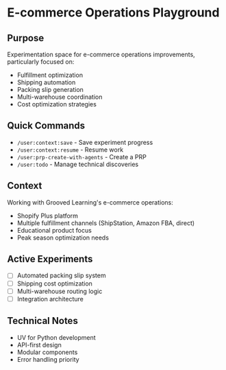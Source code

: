 # E-commerce Operations Playground

## Purpose
Experimentation space for e-commerce operations improvements, particularly focused on:
- Fulfillment optimization
- Shipping automation
- Packing slip generation
- Multi-warehouse coordination
- Cost optimization strategies

## Quick Commands
- `/user:context:save` - Save experiment progress
- `/user:context:resume` - Resume work  
- `/user:prp-create-with-agents` - Create a PRP
- `/user:todo` - Manage technical discoveries

## Context
Working with Grooved Learning's e-commerce operations:
- Shopify Plus platform
- Multiple fulfillment channels (ShipStation, Amazon FBA, direct)
- Educational product focus
- Peak season optimization needs

## Active Experiments
- [ ] Automated packing slip system
- [ ] Shipping cost optimization
- [ ] Multi-warehouse routing logic
- [ ] Integration architecture

## Technical Notes
- UV for Python development
- API-first design
- Modular components
- Error handling priority